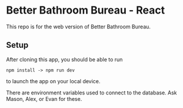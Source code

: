 # Better Bathroom Bureau - React

This repo is for the web version of Better Bathroom Bureau.

## Setup

After cloning this app, you should be able to run 

`
npm install ->
npm run dev
`

to launch the app on your local device.

There are environment variables used to connect to the database. Ask Mason, Alex, or Evan for these.